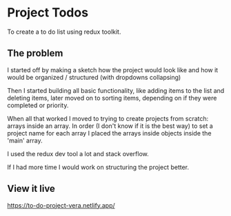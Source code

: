 # Project Todos

To create a to do list using redux toolkit.

## The problem

I started off by making a sketch how the project would look like and how it would be organized / structured (with dropdowns collapsing)

Then I started building all basic functionality, like adding items to the list and deleting items, later moved on to sorting items, depending on if they were completed or priority.

When all that worked I moved to trying to create projects from scratch: arrays inside an array. In order (I don't know if it is the best way) to set a project name for each array I placed the arrays inside objects inside the 'main' array.

I used the redux dev tool a lot and stack overflow. 

If I had more time I would work on structuring the project better.

## View it live

https://to-do-project-vera.netlify.app/
